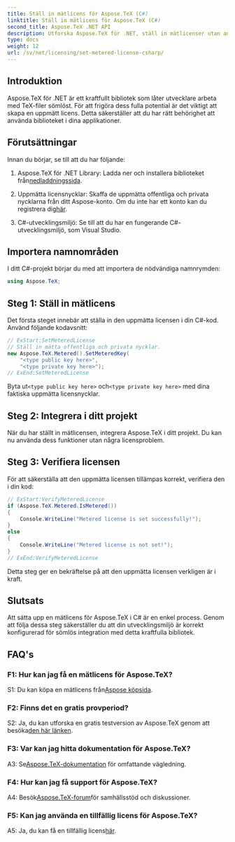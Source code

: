 ```yaml
---
title: Ställ in mätlicens för Aspose.TeX (C#)
linktitle: Ställ in mätlicens för Aspose.TeX (C#)
second_title: Aspose.TeX .NET API
description: Utforska Aspose.TeX för .NET, ställ in mätlicenser utan ansträngning och lås upp den fulla potentialen av TeX-filmanipulation i dina C#-projekt.
type: docs
weight: 12
url: /sv/net/licensing/set-metered-license-csharp/
---
```

## Introduktion

Aspose.TeX för .NET är ett kraftfullt bibliotek som låter utvecklare arbeta med TeX-filer sömlöst. För att frigöra dess fulla potential är det viktigt att skapa en uppmätt licens. Detta säkerställer att du har rätt behörighet att använda biblioteket i dina applikationer.

## Förutsättningar

Innan du börjar, se till att du har följande:

1.  Aspose.TeX för .NET Library: Ladda ner och installera biblioteket från[nedladdningssida](https://releases.aspose.com/tex/net/).

2.  Uppmätta licensnycklar: Skaffa de uppmätta offentliga och privata nycklarna från ditt Aspose-konto. Om du inte har ett konto kan du registrera dig[här](https://purchase.aspose.com/buy).

3. C#-utvecklingsmiljö: Se till att du har en fungerande C#-utvecklingsmiljö, som Visual Studio.

## Importera namnområden

I ditt C#-projekt börjar du med att importera de nödvändiga namnrymden:

```csharp
using Aspose.TeX;
```

## Steg 1: Ställ in mätlicens

Det första steget innebär att ställa in den uppmätta licensen i din C#-kod. Använd följande kodavsnitt:

```csharp
// ExStart:SetMeteredLicense
// Ställ in mätta offentliga och privata nycklar.
new Aspose.TeX.Metered().SetMeteredKey(
    "<type public key here>",
    "<type private key here>");
// ExEnd:SetMeteredLicense
```

 Byta ut`<type public key here>` och`<type private key here>` med dina faktiska uppmätta licensnycklar.

## Steg 2: Integrera i ditt projekt

När du har ställt in mätlicensen, integrera Aspose.TeX i ditt projekt. Du kan nu använda dess funktioner utan några licensproblem.

## Steg 3: Verifiera licensen

För att säkerställa att den uppmätta licensen tillämpas korrekt, verifiera den i din kod:

```csharp
// ExStart:VerifyMeteredLicense
if (Aspose.TeX.Metered.IsMetered())
{
    Console.WriteLine("Metered license is set successfully!");
}
else
{
    Console.WriteLine("Metered license is not set!");
}
// ExEnd:VerifyMeteredLicense
```

Detta steg ger en bekräftelse på att den uppmätta licensen verkligen är i kraft.

## Slutsats

Att sätta upp en mätlicens för Aspose.TeX i C# är en enkel process. Genom att följa dessa steg säkerställer du att din utvecklingsmiljö är korrekt konfigurerad för sömlös integration med detta kraftfulla bibliotek.

## FAQ's

### F1: Hur kan jag få en mätlicens för Aspose.TeX?

 S1: Du kan köpa en mätlicens från[Aspose köpsida](https://purchase.aspose.com/buy).

### F2: Finns det en gratis provperiod?

 S2: Ja, du kan utforska en gratis testversion av Aspose.TeX genom att besöka[den här länken](https://releases.aspose.com/).

### F3: Var kan jag hitta dokumentation för Aspose.TeX?

 A3: Se[Aspose.TeX-dokumentation](https://reference.aspose.com/tex/net/) för omfattande vägledning.

### F4: Hur kan jag få support för Aspose.TeX?

 A4: Besök[Aspose.TeX-forum](https://forum.aspose.com/c/tex/47)för samhällsstöd och diskussioner.

### F5: Kan jag använda en tillfällig licens för Aspose.TeX?

 A5: Ja, du kan få en tillfällig licens[här](https://purchase.aspose.com/temporary-license/).